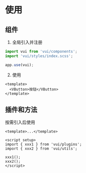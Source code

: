 # 使用

## 组件

1. 全局引入并注册

```js [main.js]
import vui from 'vui/components';
import 'vui/styles/index.scss';

app.use(vui);
```

2. 使用

```vue [*.vue]
<template>
  <VButton>按钮</VButton>
</template>
```

## 插件和方法

按需引入后使用

```vue [*.vue]
<template>...</template>

<script setup>
import { xxx1 } from 'vui/plugins';
import { xxx2 } from 'vui/utils';

xxx1();
xxx2();
</script>
```
